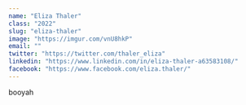 ```yaml
---
name: "Eliza Thaler"
class: "2022"
slug: "eliza-thaler"
image: "https://imgur.com/vnU8hkP"
email: ""
twitter: "https://twitter.com/thaler_eliza"
linkedin: "https://www.linkedin.com/in/eliza-thaler-a63583108/"
facebook: "https://www.facebook.com/eliza.thaler/"
---
```

booyah